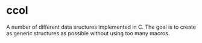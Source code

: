 ccol
====

A number of different data sructures implemented in C. The goal is to create as generic structures as possible without using too many macros.
